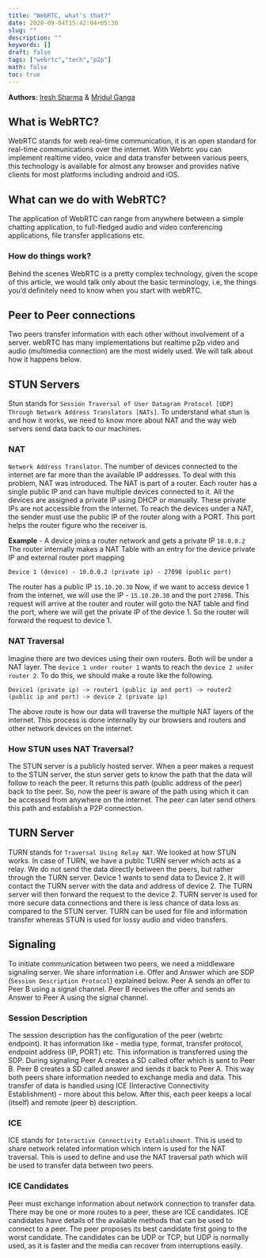 ```yaml
---
title: "WebRTC, what's that?"
date: 2020-09-04T15:42:04+05:30
slug: ""
description: ""
keywords: []
draft: false
tags: ["webrtc","tech","p2p"]
math: false
toc: true
---
```

**Authors**: [Iresh Sharma](http://github.com/iresharma/) & [Mridul Ganga](/)

## What is WebRTC?
WebRTC stands for web real-time communication, it is an open standard for real-time communications over the internet. With Webrtc you can implement realtime video, voice and data transfer between various peers, this technology is available for almost any browser and provides native clients for most platforms including android and iOS.

## What can we do with WebRTC?
The application of WebRTC can range from anywhere between a simple chatting application, to full-fledged audio and video conferencing applications, file transfer applications etc.

### How do things work?
Behind the scenes WebRTC is a pretty complex technology, given the scope of this article, we would talk only about the basic terminology, i.e, the things you’d definitely need to know when you start with webRTC.

## Peer to Peer connections
Two peers transfer information with each other without involvement of a server. webRTC has many implementations but realtime p2p video and audio (multimedia connection) are the most widely used. We will talk about how it happens below.

## STUN Servers
Stun stands for `Session Traversal of User Datagram Protocol [UDP] Through Network Address Translators [NATs]`. To understand what stun is and how it works, we need to know more about NAT and the way web servers send data back to our machines.

### NAT
`Network Address Translator`. The number of devices connected to the internet are far more than the available IP addresses. To deal with this problem, NAT was introduced. The NAT is part of a router. Each router has a single public IP and can have multiple devices connected to it. All the devices are assigned a private IP using DHCP or manually. These private IPs are not accessible from the internet. To reach the devices under a NAT, the sender must use the public IP of the router along with a PORT. This port helps the router figure who the receiver is.

**Example** - 
A device joins a router network and gets a private IP `10.0.0.2` The router internally makes a NAT Table with an entry for the device private IP and external router port mapping

`Device 1 (device) - 10.0.0.2 (private ip) - 27098 (public port)`

The router has a public IP `15.10.20.30`
Now, if we want to access device 1 from the internet, we will use the IP - `15.10.20.30` and the port `27098`. This request will arrive at the router and router will goto the NAT table and find the port, where we will get the private IP of the device 1. So the router will forward the request to device 1.

### NAT Traversal
Imagine there are two devices using their own routers. Both will be under a NAT layer. The `device 1 under router 1` wants to reach the `device 2 under router 2`. To do this, we should make a route like the following.

`Device1 (private ip) -> router1 (public ip and port) -> router2 (public ip and port) -> device 2 (private ip)`

The above route is how our data will traverse the multiple NAT layers of the internet. This process is done internally by our browsers and routers and other network devices on the internet.

### How STUN uses NAT Traversal?
The STUN server is a publicly hosted server. When a peer makes a request to the STUN server, the stun server gets to know the path that the data will follow to reach the peer. It returns this path (public address of the peer) back to the peer. So, now the peer is aware of the path using which it can be accessed from anywhere on the internet. The peer can later send others this path and establish a P2P connection.

## TURN Server
TURN stands for `Traversal Using Relay NAT`. We looked at how STUN works. In case of TURN, we have a public TURN server which acts as a relay. We do not send the data directly between the peers, but rather through the TURN server. Device 1 wants to send data to Device 2. It will contact the TURN server with the data and address of device 2. The TURN server will then forward the request to the device 2. TURN server is used for more secure data connections and there is less chance of data loss as compared to the STUN server. TURN can be used for file and information transfer whereas STUN is used for lossy audio and video transfers.


## Signaling
To initiate communication between two peers, we need a middleware signaling server. We share information i.e. Offer and Answer which are SDP (`Session Description Protocol`) explained below. Peer A sends an offer to Peer B using a signal channel. Peer B receives the offer and sends an Answer to Peer A using the signal channel.

### Session Description
The session description has the configuration of the peer (webrtc endpoint). It has information like - media type, format, transfer protocol, endpoint address (IP, PORT) etc. This information is transferred using the SDP.
During signaling Peer A creates a SD called offer which is sent to Peer B. Peer B creates a SD called answer and sends it back to Peer A. This way both peers share information needed to exchange media and data. This transfer of data is handled using ICE (Interactive Connectivity Establishment) - more about this below. After this, each peer keeps a local (itself) and remote (peer b) description.

### ICE
ICE stands for `Interactive Connectivity Establishment`. This is used to share network related information which intern is used for the NAT traversal. This is used to define and use the NAT traversal path which will be used to transfer data between two peers.

### ICE Candidates
Peer must exchange information about network connection to transfer data. There may be one or more routes to a peer, these are ICE candidates. ICE candidates have details of the available methods that can be used to connect to a peer. The peer proposes its best candidate first going to the worst candidate. The candidates can be UDP or TCP, but UDP is normally used, as it is faster and the media can recover from interruptions easily.

